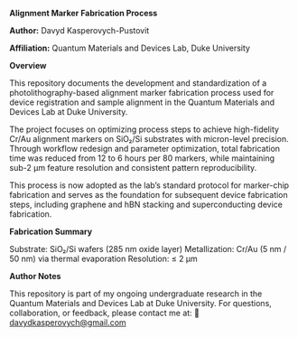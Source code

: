 **Alignment Marker Fabrication Process**

**Author:** Davyd Kasperovych-Pustovit

**Affiliation:** Quantum Materials and Devices Lab, Duke University

**Overview**

This repository documents the development and standardization of a photolithography-based alignment marker fabrication process used for device registration and sample alignment in the Quantum Materials and Devices Lab at Duke University.

The project focuses on optimizing process steps to achieve high-fidelity Cr/Au alignment markers on SiO₂/Si substrates with micron-level precision. Through workflow redesign and parameter optimization, total fabrication time was reduced from 12 to 6 hours per 80 markers, while maintaining sub-2 µm feature resolution and consistent pattern reproducibility.

This process is now adopted as the lab’s standard protocol for marker-chip fabrication and serves as the foundation for subsequent device fabrication steps, including graphene and hBN stacking and superconducting device fabrication.

**Fabrication Summary**

Substrate: SiO₂/Si wafers (285 nm oxide layer)
Metallization: Cr/Au (5 nm / 50 nm) via thermal evaporation
Resolution: ≤ 2 µm

**Author Notes**

This repository is part of my ongoing undergraduate research in the Quantum Materials and Devices Lab at Duke University.
For questions, collaboration, or feedback, please contact me at:
📧 davydkasperovych@gmail.com
